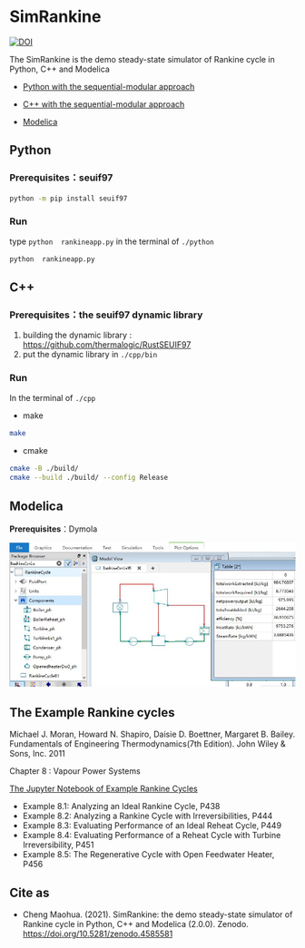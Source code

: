 # SimRankine

[![DOI](https://zenodo.org/badge/306221786.svg)](https://zenodo.org/badge/latestdoi/306221786)

The SimRankine is the demo steady-state simulator of Rankine cycle in Python, C++ and Modelica

* [Python with the sequential-modular approach](./python)

* [C++ with the sequential-modular approach](./cpp)

* [Modelica](./mo)

## Python

### Prerequisites：seuif97

```bash
python -m pip install seuif97
```
### Run
 
type `python  rankineapp.py` in the terminal of `./python` 

```bash
python  rankineapp.py
```

## C++

### Prerequisites：the seuif97 dynamic library

1. building the dynamic library : https://github.com/thermalogic/RustSEUIF97
2. put the dynamic library  in `./cpp/bin`

### Run

In the terminal of `./cpp` 

* make 

```bash
make
```

* cmake 

```bash
cmake -B ./build/   
cmake --build ./build/ --config Release
```
## Modelica

**Prerequisites**：Dymola

![simrankinemo](./img/simrankinemo.jpg)

## The Example Rankine cycles

Michael J. Moran, Howard N. Shapiro, Daisie D. Boettner, Margaret B. Bailey. Fundamentals of Engineering Thermodynamics(7th Edition). John Wiley & Sons, Inc. 2011

Chapter 8 : Vapour Power Systems 

[The Jupyter Notebook of Example Rankine Cycles](https://github.com/PySEE/PyRankine)

* Example 8.1: Analyzing an Ideal Rankine Cycle, P438
* Example 8.2: Analyzing a Rankine Cycle with Irreversibilities, P444
* Example 8.3: Evaluating Performance of an Ideal Reheat Cycle, P449
* Example 8.4: Evaluating Performance of a Reheat Cycle with Turbine Irreversibility, P451
* Example 8.5: The Regenerative Cycle with Open Feedwater Heater, P456
  
## Cite as

* Cheng Maohua. (2021). SimRankine: the demo steady-state simulator of Rankine cycle in Python, C++ and Modelica (2.0.0). Zenodo. https://doi.org/10.5281/zenodo.4585581
